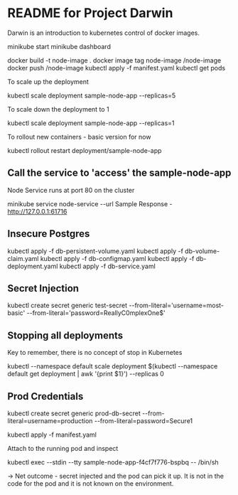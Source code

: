 # README for Project Darwin

Darwin is an introduction to kubernetes control of docker images.

minikube start
minikube dashboard

docker build -t node-image .
docker image tag node-image <dockerhubname>/node-image
docker push <dockerhubname>/node-image
kubectl apply -f manifest.yaml
kubectl get pods

To scale up the deployment

kubectl scale deployment sample-node-app --replicas=5

To scale down the deployment to 1 

kubectl scale deployment sample-node-app --replicas=1

To rollout new containers - basic version for now

kubectl rollout restart deployment/sample-node-app

## Call the service to 'access' the sample-node-app

Node Service runs at port 80 on the cluster

minikube service node-service --url
Sample Response - http://127.0.0.1:61716



## Insecure Postgres

kubectl apply -f db-persistent-volume.yaml
kubectl apply -f db-volume-claim.yaml
kubectl apply -f db-configmap.yaml
kubectl apply -f db-deployment.yaml
kubectl apply -f db-service.yaml

## Secret Injection

kubectl create secret generic test-secret --from-literal='username=most-basic' --from-literal='password=ReallyC0mplexOne$'

## Stopping all deployments 
Key to remember, there is no concept of stop in Kubernetes

kubectl --namespace default scale deployment $(kubectl --namespace default get deployment | awk '{print $1}') --replicas 0


## Prod Credentials

kubectl create secret generic prod-db-secret --from-literal=username=production --from-literal=password=Secure1

kubectl apply -f manifest.yaml

Attach to the running pod and inspect

kubectl exec --stdin --tty sample-node-app-f4cf7f776-bspbq -- /bin/sh

-> Net outcome - secret injected and the pod can pick it up. It is not in the code for the pod and it is not known on the environment.


